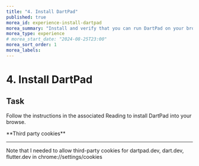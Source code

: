 ```yaml
---
title: "4. Install DartPad"
published: true
morea_id: experience-install-dartpad
morea_summary: "Install and verify that you can run DartPad on your browser"
morea_type: experience
# morea_start_date: "2024-08-25T23:00"
morea_sort_order: 1
morea_labels:
---
```


# 4. Install DartPad

## Task

Follow the instructions in the associated Reading to install DartPad into your browse. 

<div class="alert alert-danger" role="alert" markdown="1">
<i class="fa-solid fa-circle-exclamation fa-xl"></i> **Third party cookies**
<hr/>
Note that I needed to allow third-party cookies for dartpad.dev, dart.dev, flutter.dev in chrome://settings/cookies

</div>
